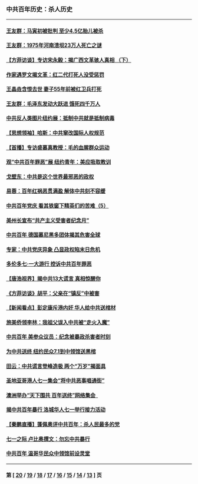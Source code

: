 ### 中共百年历史：杀人历史
---
#### [王友群：马寅初被批判 至少4.5亿胎儿被杀](../../pages/nf1176106/n13260313.md?10260430) 
#### [王友群：1975年河南溃坝23万人死亡之谜](../../pages/nf1176106/n13231576.md?10260430) 
#### [【方菲访谈】专访宋永毅：揭广西文革骇人真相 （下）](../../pages/nf1176106/n13209074.md?10260430) 
#### [作家遇罗文揭文革：红二代打死人没受惩罚](../../pages/nf1176106/n13205254.md?10260430) 
#### [王晶垚含恨去世 妻子55年前被红卫兵打死](../../pages/nf1176106/n13203590.md?10260430) 
#### [王友群：毛泽东发动大跃进 饿死四千万人](../../pages/nf1176106/n13177158.md?10260430) 
#### [中共反人类图片纽约展：抵制中共就是抵制病毒](../../pages/nf1176106/n13115371.md?10260430) 
#### [【思想领袖】哈斯：中共窜改国际人权规范](../../pages/nf1176106/n13053647.md?10260430) 
#### [【首播】专访盛慕真教授：毛的血腥群众运动](../../pages/nf1176106/n13091782.md?10260430) 
#### [观“中共百年罪恶”展 纽约青年：美应吸取教训](../../pages/nf1176106/n13085246.md?10260430) 
#### [戈壁东：中共是这个世界最邪恶的政权](../../pages/nf1176106/n13085641.md?10260430) 
#### [易蓉：百年红祸恶贯满盈 解体中共刻不容缓](../../pages/nf1176106/n13084455.md?10260430) 
#### [中共百年党庆 看其铁窗下精英们的苦难（5）](../../pages/nf1176106/n13076766.md?10260430) 
#### [美州长宣布“共产主义受害者纪念月”](../../pages/nf1176106/n13074024.md?10260430) 
#### [中共百年 德国慕尼黑多团体揭其危害全球](../../pages/nf1176106/n13068873.md?10260430) 
#### [专家：中共党庆异象 凸显政权陷末日危机](../../pages/nf1176106/n13067084.md?10260430) 
#### [多伦多七·一大游行 控诉中共百年罪恶](../../pages/nf1176106/n13062043.md?10260430) 
#### [【唐浩视界】揭中共13大谎言 真相惊醒你](../../pages/nf1176106/n13065208.md?10260430) 
#### [《方菲访谈》胡平：父亲在“镇反”中被害](../../pages/nf1176106/n13064114.md?10260430) 
#### [【新闻看点】彭定康斥港内奸 华人给中共送棺材](../../pages/nf1176106/n13064230.md?10260430) 
#### [旅美侨领李林：我祖父误入中共被“走火入魔”](../../pages/nf1176106/n13062777.md?10260430) 
#### [中共百年 美参众议员：纪念被暴政杀害者时刻](../../pages/nf1176106/n13063735.md?10260430) 
#### [为中共送终 纽约民众7.1到中领馆送黑棺](../../pages/nf1176106/n13062573.md?10260430) 
#### [田云：中共谎言登峰造极 两个“万岁”揭面具](../../pages/nf1176106/n13062013.md?10260430) 
#### [圣地亚哥港人七一集会“将中共恶事唱通街”](../../pages/nf1176106/n13062681.md?10260430) 
#### [澳洲举办“天下围共 百年送终”网络集会  ](../../pages/nf1176106/n13054366.md?10260430) 
#### [揭中共百年暴行 洛城华人七一举行接力活动](../../pages/nf1176106/n13061979.md?10260430) 
#### [【秦鹏直播】蓬佩奥评中共百年：杀人民最多的党](../../pages/nf1176106/n13061736.md?10260430) 
#### [七一之际 卢比奥撰文：勿忘中共暴行](../../pages/nf1176106/n13061044.md?10260430) 
#### [中共百年 温哥华民众中领馆前设灵堂](../../pages/nf1176106/n13061399.md?10260430) 

---
#### 第 [ [20](./20.md?10260430) / [19](./19.md?10260430) / [18](./18.md?10260430) / [17](./17.md?10260430) / [16](./16.md?10260430) / [15](./15.md?10260430) / [14](./14.md?10260430) / [13](./13.md?10260430) ] 页
